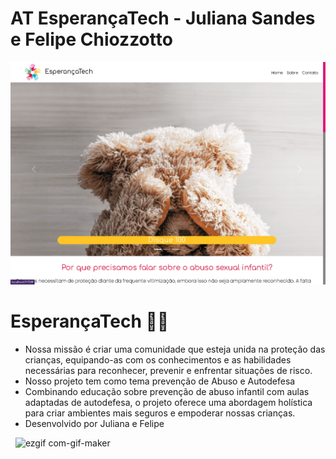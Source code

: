 # AT EsperançaTech - Juliana Sandes e Felipe Chiozzotto
<p>
<img src="/src/imagens/page1.png" alt="Página - home" />
</p>

# EsperançaTech 👧👦
- Nossa missão é criar uma comunidade que esteja unida na proteção das crianças, equipando-as com os conhecimentos e as habilidades necessárias para reconhecer, prevenir e enfrentar situações de risco. 
- Nosso projeto tem como tema prevenção de Abuso e Autodefesa
- Combinando educação sobre prevenção de abuso infantil com aulas adaptadas de autodefesa, o projeto oferece uma abordagem holística para criar ambientes mais seguros e empoderar nossas crianças.
- Desenvolvido por Juliana e Felipe
  
 
![ezgif com-gif-maker](https://github.com/JulianaSandes/AT-EX21/assets/84139776/8a0e6122-6c4b-4d95-a88a-7e405cee62aa)
